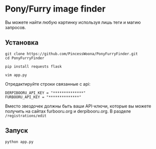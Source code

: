 # Pony/Furry image finder

Вы можете найти любую картинку используя лишь теги и магию запросов.

## Установка

```
git clone https://github.com/PincessWoona/PonyFurryFinder.git
cd PonyFurryFinder

pip install requests flask

vim app.py
```
Отредактируйте строки связанные с api:
```
DERPIBOORU_API_KEY = "**************"
FURBOORU_API_KEY = "**************"
```

Вместо звездочек должны быть ваши API-ключи, которые вы можете получить на сайтах furbooru.org и derpibooru.org.
В разделе `/registrations/edit`

## Запуск

```
python app.py

```

